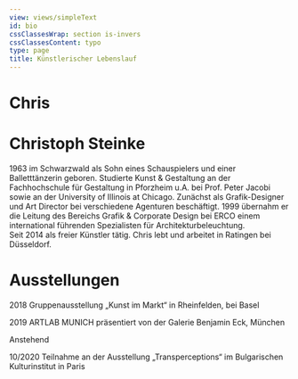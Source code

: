 ```yaml
---
view: views/simpleText
id: bio
cssClassesWrap: section is-invers
cssClassesContent: typo
type: page
title: Künstlerischer Lebenslauf
---
```

# Chris

# Christoph Steinke

1963 im Schwarzwald als Sohn eines Schauspielers und einer Balletttänzerin geboren. Studierte Kunst & Gestaltung an der Fachhochschule für Gestaltung in Pforzheim u.A. bei Prof. Peter Jacobi sowie an der University of Illinois at Chicago. Zunächst als Grafik-Designer und Art Director bei verschiedene Agenturen beschäftigt. 1999 übernahm er die Leitung des Bereichs Grafik & Corporate Design bei ERCO einem international führenden Spezialisten für Architekturbeleuchtung.\
Seit 2014 als freier Künstler tätig. Chris lebt und arbeitet in Ratingen bei Düsseldorf.

# Ausstellungen

2018   Gruppenausstellung „Kunst im Markt“ in Rheinfelden, bei Basel

2019   ARTLAB MUNICH präsentiert von der Galerie Benjamin Eck, München

Anstehend

10/2020  Teilnahme an der Ausstellung „Transperceptions“ im Bulgarischen Kulturinstitut in Paris
